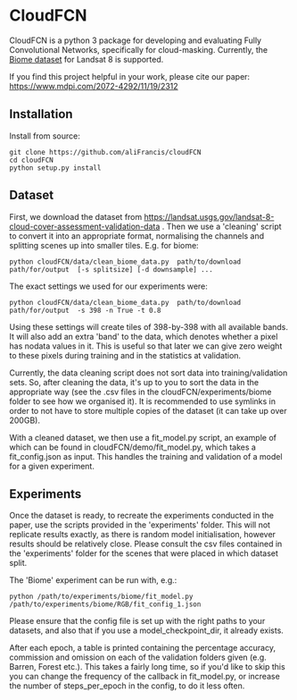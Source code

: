 # CloudFCN

CloudFCN is a python 3 package for developing and evaluating Fully Convolutional Networks, specifically for cloud-masking. Currently, the [Biome dataset](https://landsat.usgs.gov/landsat-8-cloud-cover-assessment-validation-data) for Landsat 8 is supported.

If you find this project helpful in your work, please cite our paper: https://www.mdpi.com/2072-4292/11/19/2312

## Installation

Install from source:
```
git clone https://github.com/aliFrancis/cloudFCN
cd cloudFCN
python setup.py install
```

## Dataset

First, we download the dataset from https://landsat.usgs.gov/landsat-8-cloud-cover-assessment-validation-data
. Then we use a 'cleaning' script to convert it into an appropriate format, normalising the channels and splitting scenes up into smaller tiles. E.g. for biome:

```
python cloudFCN/data/clean_biome_data.py  path/to/download  path/for/output  [-s splitsize] [-d downsample] ...
```

The exact settings we used for our experiments were:

```
python cloudFCN/data/clean_biome_data.py  path/to/download  path/for/output  -s 398 -n True -t 0.8
```

Using these settings will create tiles of 398-by-398 with all available bands. It will also add an extra 'band' to the data, which denotes whether a pixel has nodata values in it. This is useful so that later we can give zero weight to these pixels during training and in the statistics at validation.

Currently, the data cleaning script does not sort data into training/validation sets. So, after cleaning the data, it's up to you to sort the data in the appropriate way (see the .csv files in the cloudFCN/experiments/biome folder to see how we organised it). It is recommended to use symlinks in order to not have to store multiple copies of the dataset (it can take up over 200GB).

With a cleaned dataset, we then use a fit_model.py script, an example of which can be found in cloudFCN/demo/fit_model.py, which takes a fit_config.json as input. This handles the training and validation of a model for a given experiment.


## Experiments

Once the dataset is ready, to recreate the experiments conducted in the paper, use the scripts provided in the 'experiments' folder. This will not replicate results exactly, as there is random model initialisation, however results should be relatively close. Please consult the csv files contained in the 'experiments' folder for the scenes that were placed in which dataset split.

The 'Biome' experiment can be run with, e.g.:

```
python /path/to/experiments/biome/fit_model.py /path/to/experiments/biome/RGB/fit_config_1.json
```

Please ensure that the config file is set up with the right paths to your datasets, and also that if you use a model_checkpoint_dir, it already exists.

After each epoch, a table is printed containing the percentage accuracy, commission and omission on each of the validation folders given (e.g. Barren, Forest etc.). This takes a fairly long time, so if you'd like to skip this you can change the frequency of the callback in fit_model.py, or increase the number of steps_per_epoch in the config, to do it less often.
